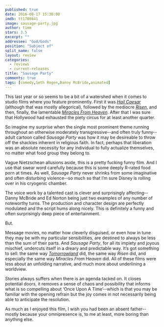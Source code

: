 ```yaml
---
published: true
date: 2016-08-17 15:30:00
imdb: tt1700841
image: sausage-party.jpg
author: timm
stars: 3.5
excerpt: ""
addressee: "God/Gods"
position: "Subject of"
split_name: false
layout: review
categories: 
  - reviews
  - current-releases
title: "Sausage Party"
comments: true
tags: [comedy,Seth Rogen,Danny McBride,animated]
---
```

This last year or so seems to be a bit of a watershed when it comes to studio films where you feature prominently. First it was [_Hail Caesar_](http://www.dearcastandcrew.com/content/2016/2/19/hail-caesar.html) (although that was mostly allegorical), followed by the mediocre [_Risen_](http://www.dearcastandcrew.com/content/2016/2/27/risen.html), and then, finally, the lamentable [_Miracles From Heaven_](http://www.dearcastandcrew.com/content/2016/3/24/miracles-from-heaven.html). After that I was sure that Hollywood had exhausted the piety circus for at least another quarter.

So imagine my surprise when the single most prominent theme running throughout an otherwise moderately transgressive--and often truly funny--adult cartoon called _Sausage Party_ was how it may be desireable to throw off the shackles inherent in religious faith. In fact, perhaps that liberation was an absolute necessity for any individual to fully actualize themselves, no matter what food group they belong to.

Vague Nietzschean allusions aside, this is a pretty fucking funny film. And I use that swear word carefully because this is some deeply R-rated food porn at times. As well, _Sausage Party_ never shrinks from some imaginative and often disturbing violence--so much so that I’m sure Disney is rolling over in his cryogenic chamber. 

The voice work by a talented cast is clever and surprisingly affecting--Danny McBride and Ed Norton being just two examples of any number of noteworthy turns. The production and character design are perfectly modulated and the script hums along nicely. This is definitely a funny and often surprisingly deep piece of entertainment.

But.

Message movies, no matter how cleverly disguised, or even how in tune they may be with my particular sensibilities, are destined to always be less than the sum of their parts. And _Sausage Party_, for all its impiety and joyous mischief, undercuts itself in a dreary and predictable way. It’s got something to sell: the same way [_Tomorrowland_](http://www.dearcastandcrew.com/content/2015/5/22/tomorrowland.html) did, the same way _Risen_ did, and especially the same way _Miracles From Heaven_ did. All of these films were less about an unfolding narrative, and much more about underlining a worldview.

Stories always suffers when there is an agenda tacked on. It closes potential doors, it removes a sense of chaos and possibility that informs what is so compelling about ‘Once Upon A Time’--which is that you may be familiar with the opening refrain but the joy comes in not necessarily being able to anticipate the resolution.

As much as I enjoyed this film, I wish you had been an absent father--mostly because your omnipresence is, to me at least, more boring than anything else.